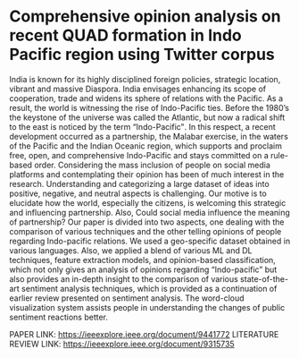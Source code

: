 # Comprehensive opinion analysis on recent QUAD formation in Indo Pacific region using Twitter corpus
 India is known for its highly disciplined foreign policies, strategic location, vibrant and massive Diaspora. India envisages enhancing its scope of cooperation, trade and widens its sphere of relations with the Pacific. As a result, the world is witnessing the rise of Indo-Pacific ties. Before the 1980’s the keystone of the universe was called the Atlantic, but now a radical shift to the east is noticed by the term “Indo-Pacific‟. In this respect, a recent development occurred as a partnership, the Malabar exercise, in the waters of the Pacific and the Indian Oceanic region, which supports and proclaim free, open, and comprehensive Indo-Pacific and stays committed on a rule-based order. Considering the mass inclusion of people on social media platforms and contemplating their opinion has been of much interest in the research. Understanding and categorizing a large dataset of ideas into positive, negative, and neutral aspects is challenging. Our motive is to elucidate how the world, especially the citizens, is welcoming this strategic and influencing partnership. Also, Could social media influence the meaning of partnership? Our paper is divided into two aspects, one dealing with the comparison of various techniques and the other telling opinions of people regarding Indo-pacific relations. We used a geo-specific dataset obtained in various languages. Also, we applied a blend of various ML and DL techniques, feature extraction models, and opinion-based classification, which not only gives an analysis of opinions regarding “Indo-pacific” but also provides an in-depth insight to the comparison of various state-of-the-art sentiment analysis techniques, which is provided as a continuation of earlier review presented on sentiment analysis. The word-cloud visualization system assists people in understanding the changes of public sentiment reactions better.

PAPER LINK: https://ieeexplore.ieee.org/document/9441772
LITERATURE REVIEW LINK: https://ieeexplore.ieee.org/document/9315735
